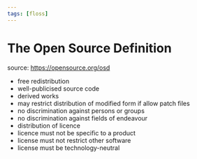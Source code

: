 ```yaml
---
tags: [floss]
---
```


# The Open Source Definition
source: https://opensource.org/osd

- free redistribution
- well-publicised source code
- derived works
- may restrict distribution of modified form if allow patch files
- no discrimination against persons or groups
- no discrimination against fields of endeavour
- distribution of licence
- licence must not be specific to a product
- license must not restrict other software
- license must be technology-neutral
